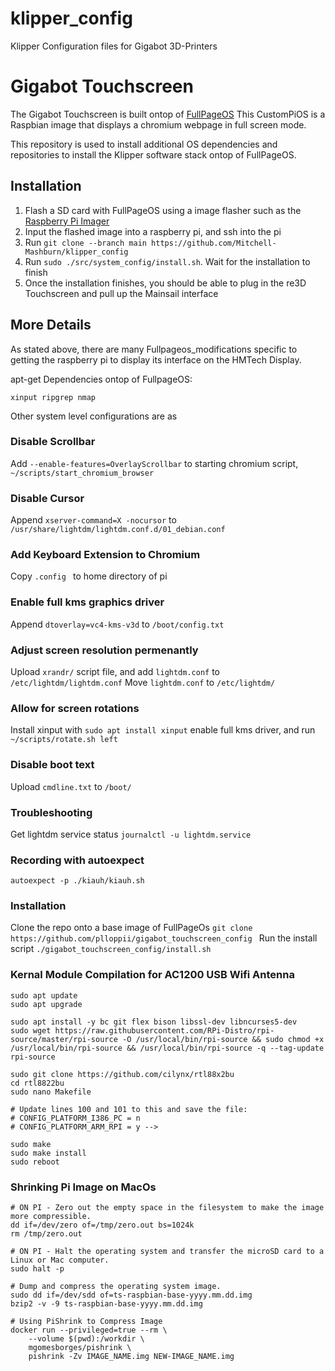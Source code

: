 # klipper_config
Klipper Configuration files for Gigabot 3D-Printers

# Gigabot Touchscreen
The Gigabot Touchscreen is built ontop of [FullPageOS](https://github.com/guysoft/FullPageOS)
This CustomPiOS is a Raspbian image that displays a chromium webpage in full screen mode. 

This repository is used to install additional OS dependencies and repositories to install the Klipper software stack ontop of FullPageOS.

## Installation

1. Flash a SD card with FullPageOS using a image flasher such as the [Raspberry Pi Imager](https://www.raspberrypi.com/software/)
2. Input the flashed image into a raspberry pi, and ssh into the pi
3. Run ```git clone --branch main https://github.com/Mitchell-Mashburn/klipper_config```
4. Run ```sudo ./src/system_config/install.sh```. Wait for the installation to finish
5. Once the installation finishes, you should be able to plug in the re3D Touchscreen and pull up the Mainsail interface

## More Details
As stated above, there are many Fullpageos_modifications specific to getting the raspberry pi to display its interface on the HMTech Display.

apt-get Dependencies ontop of FullpageOS:

```xinput ripgrep nmap```

Other system level configurations are as

### Disable Scrollbar
Add ``` --enable-features=OverlayScrollbar ``` to starting chromium script, ```~/scripts/start_chromium_browser```

### Disable Cursor
Append ```xserver-command=X -nocursor``` to ```/usr/share/lightdm/lightdm.conf.d/01_debian.conf```

### Add Keyboard Extension to Chromium
Copy ```.config ``` to home directory of pi

### Enable full kms graphics driver
Append ```dtoverlay=vc4-kms-v3d``` to ```/boot/config.txt```

### Adjust screen resolution permenantly
Upload ```xrandr/``` script file, and add ```lightdm.conf``` to ```/etc/lightdm/lightdm.conf```
Move ```lightdm.conf``` to ```/etc/lightdm/```

### Allow for screen rotations
Install xinput with ```sudo apt install xinput```
enable full kms driver, and run ```~/scripts/rotate.sh left```

### Disable boot text 
Upload ```cmdline.txt``` to ```/boot/```

### Troubleshooting
Get lightdm service status ```journalctl -u lightdm.service```

### Recording with autoexpect
```autoexpect -p ./kiauh/kiauh.sh```

### Installation
Clone the repo onto a base image of FullPageOs
```git clone https://github.com/plloppii/gigabot_touchscreen_config ```
Run the install script
```./gigabot_touchscreen_config/install.sh```

### Kernal Module Compilation for AC1200 USB Wifi Antenna
```
sudo apt update
sudo apt upgrade

sudo apt install -y bc git flex bison libssl-dev libncurses5-dev
sudo wget https://raw.githubusercontent.com/RPi-Distro/rpi-source/master/rpi-source -O /usr/local/bin/rpi-source && sudo chmod +x /usr/local/bin/rpi-source && /usr/local/bin/rpi-source -q --tag-update
rpi-source

sudo git clone https://github.com/cilynx/rtl88x2bu
cd rtl8822bu
sudo nano Makefile

# Update lines 100 and 101 to this and save the file:
# CONFIG_PLATFORM_I386_PC = n
# CONFIG_PLATFORM_ARM_RPI = y -->

sudo make
sudo make install
sudo reboot
```

### Shrinking Pi Image on MacOs

```
# ON PI - Zero out the empty space in the filesystem to make the image more compressible.
dd if=/dev/zero of=/tmp/zero.out bs=1024k
rm /tmp/zero.out

# ON PI - Halt the operating system and transfer the microSD card to a Linux or Mac computer.
sudo halt -p

# Dump and compress the operating system image.
sudo dd if=/dev/sdd of=ts-raspbian-base-yyyy.mm.dd.img
bzip2 -v -9 ts-raspbian-base-yyyy.mm.dd.img

# Using PiShrink to Compress Image
docker run --privileged=true --rm \
    --volume $(pwd):/workdir \
    mgomesborges/pishrink \
    pishrink -Zv IMAGE_NAME.img NEW-IMAGE_NAME.img
```
